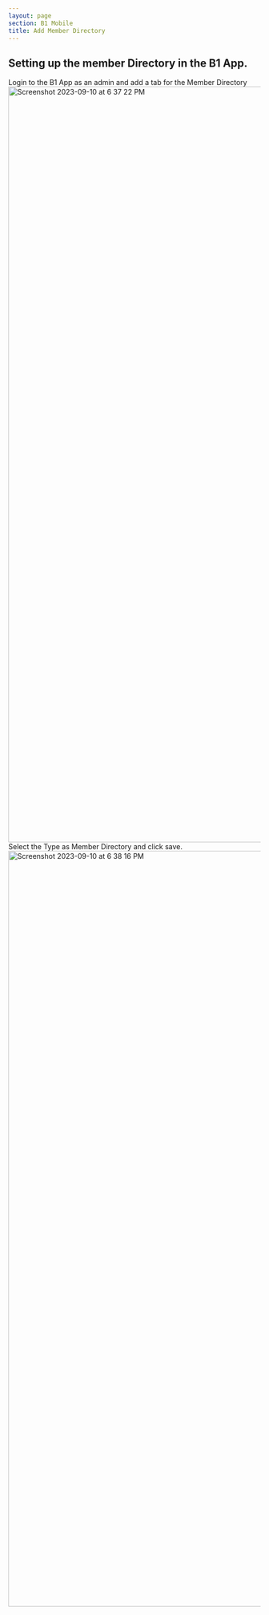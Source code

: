 ```yaml
---
layout: page
section: B1 Mobile
title: Add Member Directory
---
```


## Setting up the member Directory in the B1 App.

Login to the B1 App as an admin and add a tab for the Member Directory
<img width="1508" alt="Screenshot 2023-09-10 at 6 37 22 PM" src="https://github.com/LiveChurchSolutions/ChurchAppsSupport/assets/65249159/6acf5b40-83dd-4e75-ab41-e70d5139cfdf">
Select the Type as Member Directory and click save.
<img width="1508" alt="Screenshot 2023-09-10 at 6 38 16 PM" src="https://github.com/LiveChurchSolutions/ChurchAppsSupport/assets/65249159/3d6a2e15-a8e9-4595-914d-7dbb6dae39c0">
